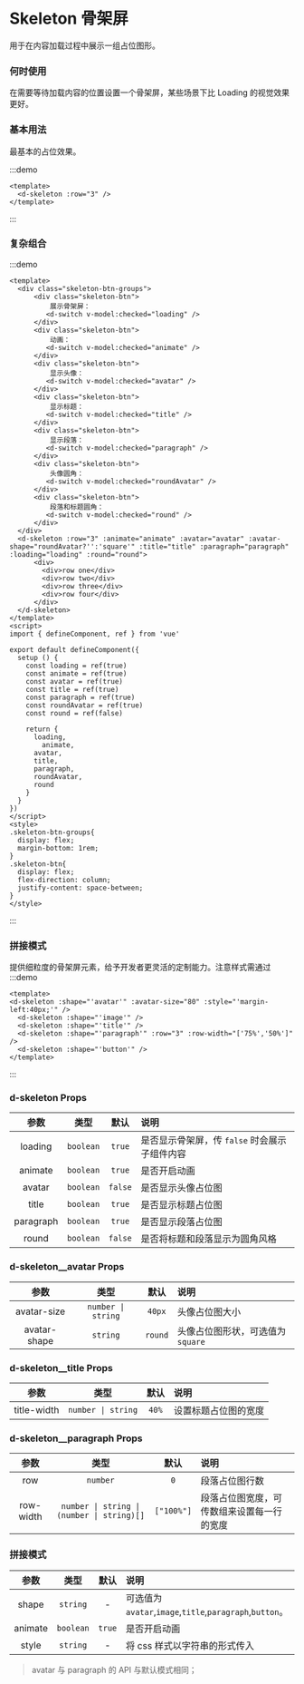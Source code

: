 # Skeleton 骨架屏

用于在内容加载过程中展示一组占位图形。

### 何时使用

在需要等待加载内容的位置设置一个骨架屏，某些场景下比 Loading 的视觉效果更好。

### 基本用法

最基本的占位效果。

:::demo

```vue
<template>
  <d-skeleton :row="3" />
</template>
```

:::


### 复杂组合

:::demo

```vue
<template>
  <div class="skeleton-btn-groups">
      <div class="skeleton-btn">
          展示骨架屏：
         <d-switch v-model:checked="loading" />
      </div>
      <div class="skeleton-btn">
          动画：
         <d-switch v-model:checked="animate" />
      </div>
      <div class="skeleton-btn">
          显示头像：
         <d-switch v-model:checked="avatar" />
      </div>
      <div class="skeleton-btn">
          显示标题：
         <d-switch v-model:checked="title" />
      </div>
      <div class="skeleton-btn">
          显示段落：
         <d-switch v-model:checked="paragraph" />
      </div>
      <div class="skeleton-btn">
          头像圆角：
         <d-switch v-model:checked="roundAvatar" />
      </div>
      <div class="skeleton-btn">
          段落和标题圆角：
         <d-switch v-model:checked="round" />
      </div>
  </div>
  <d-skeleton :row="3" :animate="animate" :avatar="avatar" :avatar-shape="roundAvatar?'':'square'" :title="title" :paragraph="paragraph" :loading="loading" :round="round">
      <div>
        <div>row one</div>
        <div>row two</div>
        <div>row three</div>
        <div>row four</div>
      </div>
  </d-skeleton>
</template>
<script>
import { defineComponent, ref } from 'vue'

export default defineComponent({
  setup () {
    const loading = ref(true)
    const animate = ref(true)
    const avatar = ref(true)
    const title = ref(true)
    const paragraph = ref(true)
    const roundAvatar = ref(true)
    const round = ref(false)

    return {
      loading,
	    animate,
      avatar,
      title,
      paragraph,
      roundAvatar,
      round
    }
  }
})
</script>
<style>
.skeleton-btn-groups{
  display: flex;
  margin-bottom: 1rem;
}
.skeleton-btn{
  display: flex;
  flex-direction: column;
  justify-content: space-between;
}
</style>
```

:::

### 拼接模式

提供细粒度的骨架屏元素，给予开发者更灵活的定制能力。注意样式需通过
:::demo

```vue
<template>
<d-skeleton :shape="'avatar'" :avatar-size="80" :style="'margin-left:40px;'" />
  <d-skeleton :shape="'image'" />
  <d-skeleton :shape="'title'" />
  <d-skeleton :shape="'paragraph'" :row="3" :row-width="['75%','50%']" />
  <d-skeleton :shape="'button'" />
</template>
```

:::

### d-skeleton Props

|   参数    |   类型    |  默认   | 说明                                          |
| :-------: | :-------: | :-----: | :-------------------------------------------- |
|  loading  | `boolean` | `true`  | 是否显示骨架屏，传 `false` 时会展示子组件内容 |
|  animate  | `boolean` | `true`  | 是否开启动画                                  |
|  avatar   | `boolean` | `false` | 是否显示头像占位图                            |
|   title   | `boolean` | `true`  | 是否显示标题占位图                            |
| paragraph | `boolean` | `true`  | 是否显示段落占位图                            |
|   round   | `boolean` | `false` | 是否将标题和段落显示为圆角风格                |

### d-skeleton__avatar Props

|     参数     |        类型        |  默认   | 说明                             |
| :----------: | :----------------: | :-----: | :------------------------------- |
| avatar-size  | `number \| string` | `40px`  | 头像占位图大小                   |
| avatar-shape |      `string`      | `round` | 头像占位图形状，可选值为`square` |

### d-skeleton__title Props

|    参数     |        类型        | 默认  | 说明                 |
| :---------: | :----------------: | :---: | :------------------- |
| title-width | `number \| string` | `40%` | 设置标题占位图的宽度 |

### d-skeleton__paragraph Props

|   参数    |                    类型                    |    默认    | 说明                                       |
| :-------: | :----------------------------------------: | :--------: | :----------------------------------------- |
|    row    |                  `number`                  |    `0`     | 段落占位图行数                             |
| row-width | `number \| string \| (number \| string)[]` | `["100%"]` | 段落占位图宽度，可传数组来设置每一行的宽度 |

### 拼接模式

|  参数   |   类型    |  默认  | 说明                                                    |
| :-----: | :-------: | :----: | :------------------------------------------------------ |
|  shape  | `string`  |   -    | 可选值为`avatar`,`image`,`title`,`paragraph`,`button`。 |
| animate | `boolean` | `true` | 是否开启动画                                            |
|  style  | `string`  |   -    | 将 css 样式以字符串的形式传入                           |

> avatar 与 paragraph 的 API 与默认模式相同；